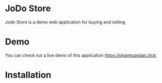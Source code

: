 # JoDo Store
Jodo Store is a demo web application for buying and selling
# Demo
You can check out a live demo of this application https://phamtuandat.click.
# Installation


